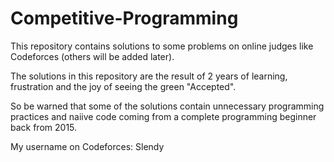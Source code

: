 # Competitive-Programming

This repository contains solutions to some problems on online judges like Codeforces (others will be added later).

The solutions in this repository are the result of 2 years of learning, frustration and the joy of seeing the green "Accepted".

So be warned that some of the solutions contain unnecessary programming practices and naiive code coming from a complete programming beginner back from 2015.

My username on Codeforces: Slendy
